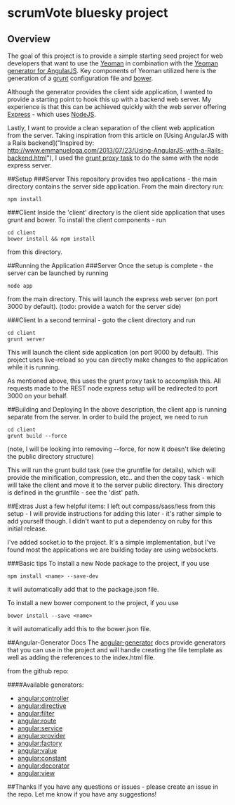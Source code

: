 # scrumVote bluesky project
## Overview

The goal of this project is to provide a simple starting seed project for web developers that want to use the [Yeoman](http://www.yeoman.io "Yeoman") in combination with the [Yeoman generator for AngularJS](https://github.com/yeoman/generator-angular "AngularJS Generator").  Key components of Yeoman utilized here is the generation of a [grunt]("http://gruntjs.com/") configuration file and [bower]("http://bower.io/"). 

Although the generator provides the client side application, I wanted to provide a starting point to hook this up with a backend web server. My experience is that this can be achieved quickly with the web server offering [Express]("http://expressjs.com/") - which uses [NodeJS]("http://nodejs.org/").

Lastly, I want to provide a clean separation of the client web application from the server.  Taking inspiration from this article on [Using AngularJS with a Rails backend]("Inspired by: http://www.emmanueloga.com/2013/07/23/Using-AngularJS-with-a-Rails-backend.html"), I used the [grunt proxy task]("https://github.com/drewzboto/grunt-connect-proxy") to do the same with the node express server.

##Setup
###Server
This repository provides two applications - the main directory contains the server side application.  From the main directory run:

	npm install

###Client
Inside the 'client' directory is the client side application that uses grunt and bower.  To install the client components - run
	
	cd client
	bower install && npm install
	
from this directory.

##Running the Application
###Server
Once the setup is complete - the server can be launched by running

	node app
	
from the main directory.  This will launch the express web server (on port 3000 by default). (todo: provide a watch for the server side)

###Client
In a second terminal - goto the client directory and run 

	cd client
	grunt server
	
This will launch the client side application (on port 9000 by default).  This project uses live-reload so you can directly make changes to the application while it is running.   

As mentioned above, this uses the grunt proxy task to accomplish this.  All requests made to the REST node express setup will be redirected to port 3000 on your behalf.

##Building and Deploying
In the above description, the client app is running separate from the server.  In order to build the project, we need to run 

	cd client
	grunt build --force
	
(note, I will be looking into removing --force, for now it doesn't like deleting the public directory structure)

This will run the grunt build task (see the gruntfile for details), which will provide the minification, compression, etc.. and then the copy task - which will take the client and move it to the server public directory.   This directory is defined in the gruntfile - see the 'dist' path.

##Extras
Just a few helpful items:
I left out compass/sass/less from this setup - I will provide instructions for adding this later - it's rather simple to add yourself though.  I didn't want to put a dependency on ruby for this initial release.

I've added socket.io to the project.  It's a simple implementation, but I've found most the applications we are building today are using websockets.

###Basic tips
To install a new Node package to the project, if you use

	npm install <name> --save-dev
	
it will automatically add that to the package.json file.

To install a new bower component to the project, if you use

	bower install --save <name>
	
it will automatically add this to the bower.json file.

##Angular-Generator Docs
The [angular-generator]("https://github.com/yeoman/generator-angular") docs provide generators that you can use in the project and will handle creating the file template as well as adding the references to the index.html file.

from the github repo:

####Available generators:

* [angular:controller](https://github.com/yeoman/generator-angular/blob/master/readme.md#controller)
* [angular:directive](https://github.com/yeoman/generator-angular/blob/master/readme.md#directive)
* [angular:filter](https://github.com/yeoman/generator-angular/blob/master/readme.md#filter)
* [angular:route](https://github.com/yeoman/generator-angular/blob/master/readme.md#route)
* [angular:service](https://github.com/yeoman/generator-angular/blob/master/readme.md#service)
* [angular:provider](https://github.com/yeoman/generator-angular/blob/master/readme.md#service)
* [angular:factory](https://github.com/yeoman/generator-angular/blob/master/readme.md#service)
* [angular:value](https://github.com/yeoman/generator-angular/blob/master/readme.md#service)
* [angular:constant](https://github.com/yeoman/generator-angular/blob/master/readme.md#service)
* [angular:decorator](https://github.com/yeoman/generator-angular/blob/master/readme.md#decorator)
* [angular:view](https://github.com/yeoman/generator-angular/blob/master/readme.md#view)

##Thanks
If you have any questions or issues - please create an issue in the repo.  Let me know if you have any suggestions!


